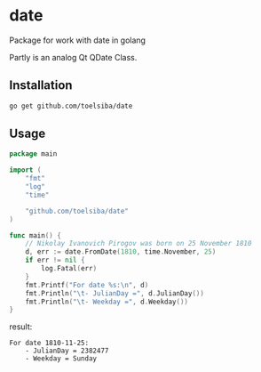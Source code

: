 # date
Package for work with date in golang

Partly is an analog Qt QDate Class.

## Installation
```bash
go get github.com/toelsiba/date
```
## Usage
```go
package main

import (
	"fmt"
	"log"
	"time"

	"github.com/toelsiba/date"
)

func main() {
	// Nikolay Ivanovich Pirogov was born on 25 November 1810
	d, err := date.FromDate(1810, time.November, 25)
	if err != nil {
		log.Fatal(err)
	}
	fmt.Printf("For date %s:\n", d)
	fmt.Println("\t- JulianDay =", d.JulianDay())
	fmt.Println("\t- Weekday =", d.Weekday())
}
```
result:
```
For date 1810-11-25:
	- JulianDay = 2382477
	- Weekday = Sunday
```
